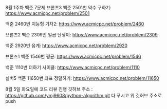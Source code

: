 8월 1주차 백준 7문제
브론즈3
백준 2501번 약수 구하기: https://www.acmicpc.net/problem/2501

백준 2460번 지능형 기차2: https://www.acmicpc.net/problem/2460

브론즈2
백준 2309번 일곱 난쟁이: https://www.acmicpc.net/problem/2309

백준 2920번 음계: https://www.acmicpc.net/problem/2920

브론즈1
백준 1546번 평균: https://www.acmicpc.net/problem/1546

백준 1110번 더하기 사이클: https://www.acmicpc.net/problem/1110

실버5
백준 11650번 좌표 정렬하기: https://www.acmicpc.net/problem/11650

8월 5일 화요일에 코드 리뷰 진행
깃허브 주소 : https://github.com/ymj9608/python-algorithm.git
다 푸시고 위 깃허브 주소로 push